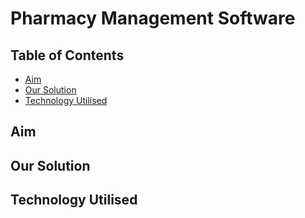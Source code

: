 # Pharmacy Management Software

## Table of Contents

* [Aim](#aim)
* [Our Solution](#our-solution)
* [Technology Utilised](#technology-utilised)

## Aim

## Our Solution

## Technology Utilised 





